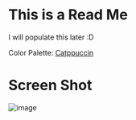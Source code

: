 # This is a Read Me

I will populate this later :D

Color Palette: [Catppuccin](https://catppuccin.ryanccn.dev/palette)

# Screen Shot

![image](https://github.com/Rexcrazy804/tauri-calculator-rust/assets/37258415/8cf2d860-2775-49bb-918c-139b58213cc7)

